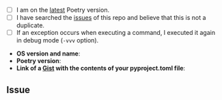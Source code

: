 <!--
  Hi there! Thank you for discovering and submitting an issue.

  Before you submit this; let's make sure of a few things.
  Please make sure the following boxes are ticked if they are correct.
  If not, please try and fulfill these first.
-->

<!-- Checked checkbox should look like this: [x] -->
- [ ] I am on the [latest](https://github.com/sdispater/poetry/releases/latest) Poetry version.
- [ ] I have searched the [issues](https://github.com/sdispater/poetry/issues) of this repo and believe that this is not a duplicate.
- [ ] If an exception occurs when executing a command, I executed it again in debug mode (`-vvv` option).

<!--
  Once those are done, if you're able to fill in the following list with your information,
  it'd be very helpful to whoever handles the issue.
-->

- **OS version and name**: <!-- Replace with version + name -->
- **Poetry version**: <!-- Replace with version -->
- **Link of a [Gist](https://gist.github.com/) with the contents of your pyproject.toml file**: <!-- Gist Link Here -->

## Issue
<!-- Now feel free to write your issue, but please be descriptive! Thanks again 🙌 ❤️ -->
